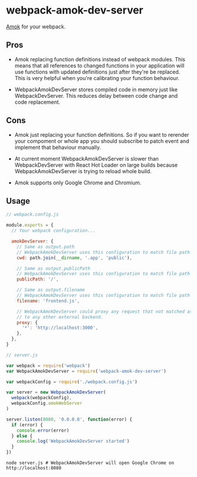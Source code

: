 # webpack-amok-dev-server

[Amok](http://amokjs.com/) for your webpack.

## Pros

- Amok replacing function definitions instead of webpack modules.
This means that all references to changed functions in your application
will use functions with updated definitions just after they're be replaced.
This is very helpful when you're calibrating your function behaviour.

- WebpackAmokDevServer stores compiled code in memory just like WebpackDevServer.
This reduces delay between code change and code replacement.

## Cons

- Amok just replacing your function definitions.
So if you want to rerender your compoment or whole app
you should subscribe to patch event and implement that behaviour manually.

- At current moment WebpackAmokDevServer is slower than WebpackDevServer
with React Hot Loader on large builds because WebpackAmokDevServer is trying
to reload whole build.

- Amok supports only Google Chrome and Chromium.

## Usage

```js
// webpack.config.js

module.exports = {
  // Your webpack configuration...

  amokDevServer: {
    // Same as output.path
    // WebpackAmokDevServer uses this configuration to match file path and url.
    cwd: path.join(__dirname, '.app', 'public'),

    // Same as output.publicPath
    // WebpackAmokDevServer uses this configuration to match file path and url.
    publicPath: '/',

    // Same as output.filename
    // WebpackAmokDevServer uses this configuration to match file path and url.
    filename: 'frontend.js',

    // WebpackAmokDevServer could proxy any request that not matched as webpack build
    // to any other external backend.
    proxy: {
      '*': 'http://localhost:3000',
    },
  },
}
```

```js
// server.js

var webpack = require('webpack')
var WebpackAmokDevServer = require('webpack-amok-dev-server')

var webpackConfig = require('./webpack.config.js')

var server = new WebpackAmokDevServer(
  webpack(webpackConfig),
  webpackConfig.amokWebServer
)

server.listen(8080, '0.0.0.0', function(error) {
  if (error) {
    console.error(error)
  } else {
    console.log('WebpackAmokDevServer started')
  }
})
```

```
node server.js # WebpackAmokDevServer will open Google Chrome on http://localhost:8080
```
